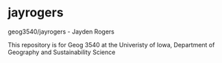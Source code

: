 # jayrogers
geog3540/jayrogers - Jayden Rogers

This repository is for Geog 3540 at the Univeristy of Iowa, Department of Geography and Sustainability Science
